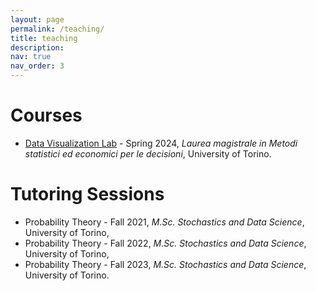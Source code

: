 ```yaml
---
layout: page
permalink: /teaching/
title: teaching
description:
nav: true
nav_order: 3
---
```

# Courses
- [Data Visualization Lab](https://www.didattica-est.unito.it/do/corsi.pl/Show?_id=fj0y) - Spring 2024, *Laurea magistrale in Metodi statistici ed economici per le decisioni*, University of Torino.

# Tutoring Sessions
- Probability Theory - Fall 2021, *M.Sc. Stochastics and Data Science*, University of Torino,
- Probability Theory - Fall 2022, *M.Sc. Stochastics and Data Science*, University of Torino,
- Probability Theory - Fall 2023, *M.Sc. Stochastics and Data Science*, University of Torino.




